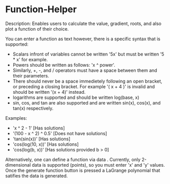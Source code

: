 # Function-Helper

Description:
Enables users to calculate the value, gradient, roots, and also plot a function of their choice.

You can enter a function as text however, there is a specific syntax that is supported:
  - Scalars infront of variables cannot be written '5x' but must be written '5 * x' for example.
  - Powers should be written as follows: 'x ^ power'.
  - Similarly, +, -, and / operators must have a space between them and their parameters.
  - There should never be a space immedietely following an open bracket, or preceding a closing bracket. For example '( x + 4 )' is invalid and should be written '(x + 4)' instead.
  - logarithms are supported and should be written log(base, x)
  - sin, cos, and tan are also supported and are written sin(x), cos(x), and tan(x) respectively.

Examples:
  - 'x ^ 2 - 1' [Has solutions]
  - '(100 - x ^ 2) ^ 0.5' [Does not have solutions]
  - 'tan(sin(x))' [Has solutions]
  - 'cos(log(10, x))' [Has solutions]
  - 'cos(log(b, x))' [Has solutions provided b > 0]

Alternatively, one can define a function via data . Currently, only 2-dimensional data is supported (points), so you must enter 'x' and 'y' values. Once the generate function button is pressed a LaGrange polynomial that satifies the data is generated.
